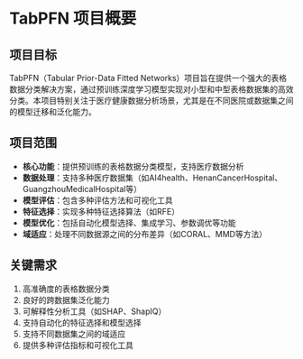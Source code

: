 # TabPFN 项目概要

## 项目目标

TabPFN（Tabular Prior-Data Fitted Networks）项目旨在提供一个强大的表格数据分类解决方案，通过预训练深度学习模型实现对小型和中型表格数据集的高效分类。本项目特别关注于医疗健康数据分析场景，尤其是在不同医院或数据集之间的模型迁移和泛化能力。

## 项目范围

- **核心功能**：提供预训练的表格数据分类模型，支持医疗数据分析
- **数据处理**：支持多种医疗数据集（如AI4health、HenanCancerHospital、GuangzhouMedicalHospital等）
- **模型评估**：包含多种评估方法和可视化工具
- **特征选择**：实现多种特征选择算法（如RFE）
- **模型优化**：包括自动化模型选择、集成学习、参数调优等功能
- **域适应**：处理不同数据源之间的分布差异（如CORAL、MMD等方法）

## 关键需求

1. 高准确度的表格数据分类
2. 良好的跨数据集泛化能力
3. 可解释性分析工具（如SHAP、ShapIQ）
4. 支持自动化的特征选择和模型选择
5. 支持不同数据集之间的域适应
6. 提供多种评估指标和可视化工具 